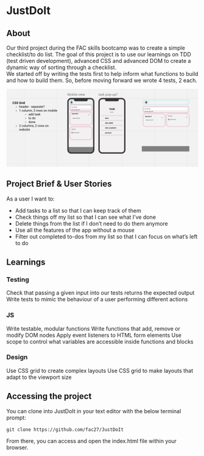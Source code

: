 # JustDoIt

## About 
Our third project during the FAC skills bootcamp was to create a simple checklist/to do list. The goal of this project is to use our learnings on TDD (test driven development), advanced CSS and advanced DOM to create a dynamic way of sorting through a checklist. 
<br>
We started off by writing the tests first to help inform what functions to build and how to build them. So, before moving forward we wrote 4 tests, 2 each. 

![wireframe_screenshot](miro_screenshot.png)
## Project Brief & User Stories 

As a user I want to: 
- Add tasks to a list so that I can keep track of them
- Check things off my list so that I can see what I’ve done
- Delete things from the list if I don’t need to do them anymore
- Use all the features of the app without a mouse
- Filter out completed to-dos from my list so that I can focus on what’s left to do


## Learnings
### Testing 
Check that passing a given input into our tests returns the expected output
Write tests to mimic the behaviour of a user performing different actions

### JS 
Write testable, modular functions
Write functions that add, remove or modify DOM nodes
Apply event listeners to HTML form elements
Use scope to control what variables are accessible inside functions and blocks

### Design 
Use CSS grid to create complex layouts
Use CSS grid to make layouts that adapt to the viewport size

## Accessing the project

You can clone into JustDoIt in your text editor with the below terminal prompt:

```
git clone https://github.com/fac27/JustDoIt
```

From there, you can access and open the index.html file within your browser.
